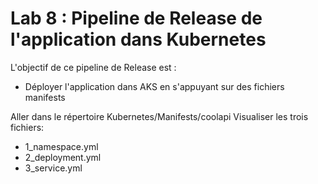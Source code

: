 # Lab 8 : Pipeline de Release de l'application dans Kubernetes
L'objectif de ce pipeline de Release est :
- Déployer l'application dans AKS en s'appuyant sur des fichiers manifests


Aller dans le répertoire Kubernetes/Manifests/coolapi
Visualiser les trois fichiers:
- 1_namespace.yml
- 2_deployment.yml
- 3_service.yml






